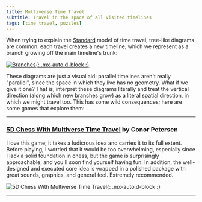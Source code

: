```yaml
---
title: Multiverse Time Travel 
subtitle: Travel in the space of all visited timelines
tags: [time travel, puzzles]
---
```


When trying to explain the [Standard](/time-genres/standard) model of time travel, tree-like diagrams are common: each travel creates a new timeline,
which we represent as a branch growing off the main timeline's trunk:

[![Branches](https://thisischris.com/feature/2011/img/timetravel01.gif "Source: thisischris.com"){: .mx-auto.d-block :}](https://thisischris.com/feature/2011/timetravel.html)

These diagrams are just a visual aid: parallel timelines aren't really "parallel", since the space in which they live has no geometry. What if we give
it one? That is, interpret these diagrams literally and treat the vertical direction (along which new branches grow) as a literal spatial direction,
in which we might travel too. This has some wild consequences; here are some games that explore them:
<a name="5d-chess-with-multiverse-time-travel"></a>

-----

### [5D Chess With Multiverse Time Travel](https://store.steampowered.com/app/1349230/5D_Chess_With_Multiverse_Time_Travel/) by Conor Petersen

I love this game; it takes a ludicrous idea and carries it to its full extent. Before playing, I worried that it would be too
overwhelming, especially since I lack a solid foundation in chess, but the game is surprisingly approachable, and you'll soon find
yourself having fun. In addition, the well-designed and executed core idea is wrapped in a polished package with great sounds, graphics, and general feel.
Extremely recommended.

![5D Chess With Multiverse Time Travel](https://cdn.akamai.steamstatic.com/steam/apps/1349230/ss_94a8c5ad627363b1d0e9d72a1a5f8db45f2b5f9c.1920x1080.jpg){: .mx-auto.d-block :}

-----